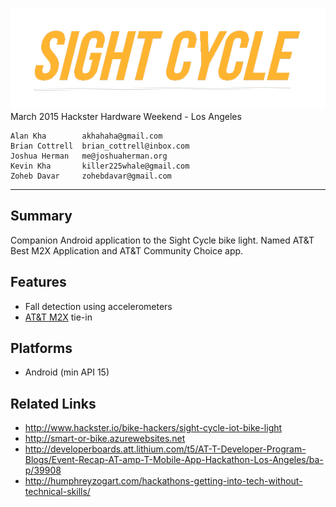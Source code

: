 ![Sight Cycle](assets/logo_transparent.png "Sight Cycle")
	March 2015
	Hackster Hardware Weekend - Los Angeles

	Alan Kha        akhahaha@gmail.com
	Brian Cottrell	brian_cottrell@inbox.com
	Joshua Herman	me@joshuaherman.org
	Kevin Kha		killer225whale@gmail.com
	Zoheb Davar		zohebdavar@gmail.com
-------------------------------------------------------------------------------
Summary
---------------
Companion Android application to the Sight Cycle bike light. Named AT&T Best
M2X Application and AT&T Community Choice app.

Features
---------------
 - Fall detection using accelerometers
 - [AT&T M2X](https://m2x.att.com) tie-in

Platforms
---------------
 - Android (min API 15)

Related Links
---------------
 - http://www.hackster.io/bike-hackers/sight-cycle-iot-bike-light
 - http://smart-or-bike.azurewebsites.net
 - http://developerboards.att.lithium.com/t5/AT-T-Developer-Program-Blogs/Event-Recap-AT-amp-T-Mobile-App-Hackathon-Los-Angeles/ba-p/39908
 - http://humphreyzogart.com/hackathons-getting-into-tech-without-technical-skills/
